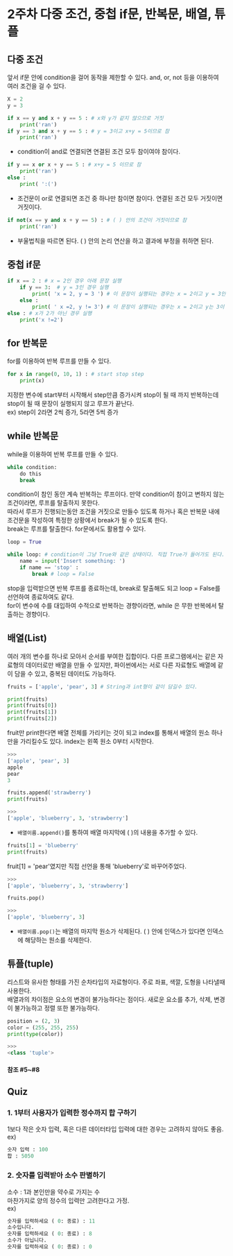 # 2주차 다중 조건, 중첩 if문, 반복문, 배열, 튜플
## 다중 조건
앞서 if문 안에 condition을 걸어 동작을 제한할 수 있다. and, or, not 등을 이용하여 여러 조건을 걸 수 있다.
```python
X = 2
y = 3

if x == y and x + y == 5 : # x와 y가 같지 않으므로 거짓
    print('ran')
if y == 3 and x + y == 5 : # y = 3이고 x+y = 5이므로 참
    print('ran')
```
 - condition이 and로 연결되면 연결된 조건 모두 참이여야 참이다.
```python
if y == x or x + y == 5 : # x+y = 5 이므로 참
    print('ran')
else :
    print( ':(')
```
 - 조건문이 or로 연결되면 조건 중 하나만 참이면 참이다. 연결된 조건 모두 거짓이면 거짓이다.
```python
if not(x == y and x + y == 5) : # ( ) 안의 조건이 거짓이므로 참
    print('ran')
```
 - 부울법칙을 따르면 된다. ( ) 안의 논리 연산을 하고 결과에 부정을 취하면 된다.
## 중첩 if문
```python
if x == 2 : # x = 2인 경우 아래 문장 실행
    if y == 3:  # y = 3인 경우 실행
        print( 'x = 2, y = 3 ') # 이 문장이 실행되는 경우는 x = 2이고 y = 3인 경우 뿐이다.
    else :
        print( ' x =2, y != 3') # 이 문장이 실행되는 경우는 x = 2이고 y는 3이 아닌 경우이다.
else : # x가 2가 아닌 경우 실행
    print('x !=2')
```

## for 반복문
for를 이용하여 반복 루프를 만들 수 있다.
```python
for x in range(0, 10, 1) : # start stop step
    print(x)
```
지정한 변수에 start부터 시작해서 step만큼 증가시켜 stop이 될 때 까지 반복하는데 stop이 될 때 문장이 실행되지 않고 루프가 끝난다.
<br> ex) step이 2라면 2씩 증가, 5라면 5씩 증가

## while 반복문
while을 이용하여 반복 루프를 만들 수 있다.
```python
while condition:
    do this
    break
```
condition이 참인 동안 계속 반복하는 루프이다. 만약 condition이 참이고 변하지 않는 조건이라면, 루프를 탈출하지 못한다.
<br> 따라서 루프가 진행되는동안 조건을 거짓으로 만들수 있도록 하거나 혹은 반복문 내에 조건문을 작성하여 특정한 상황에서 break가 될 수 있도록 한다.
<br> break는 루프를 탈출한다. for문에서도 활용할 수 있다.
```python
loop = True

while loop: # condition이 그냥 True와 같은 상태이다. 직접 True가 들어가도 된다.
    name = input('Insert something: ')
    if name == 'stop' : 
        break # loop = False
```
stop을 입력받으면 반복 루프를 종료하는데, break로 탈출해도 되고 loop = False를 선언하여 종료하여도 같다.
<br> for이 변수에 수를 대입하여 수적으로 반복하는 경향이라면, while 은 무한 반복에서 탈출하는 경향이다.

## 배열(List)
여러 개의 변수를 하나로 모아서 순서를 부여한 집합이다. 다른 프로그램에서는 같은 자료형의 데이터로만 배열을 만들 수 있지만, 파이썬에서는 서로 다른 자료형도 배열에 같이 담을 수 있고, 중복된 데이터도 가능하다.
```python
fruits = ['apple', 'pear', 3] # String과 int형이 같이 담길수 있다.

print(fruits)
print(fruits[0])
print(fruits[1])
print(fruits[2])
```
fruit만 print한다면 배열 전체를 가리키는 것이 되고 index를 통해서 배열의 원소 하나만을 가리킬수도 있다. index는 왼쪽 원소 0부터 시작한다.
```python
>>>
['apple', 'pear', 3]
apple
pear
3
```
```python
fruits.append('strawberry')
print(fruits)
```
```python
>>>
['apple', 'blueberry', 3, 'strawberry']
```
 - `배열이름.append()`를 통하여 배열 마지막에 ( )의 내용을 추가할 수 있다.
```python
fruits[1] = 'blueberry'
print(fruits)
```
fruit[1] = 'pear'였지만 직접 선언을 통해 'blueberry'로 바꾸어주었다.
```python
>>>
['apple', 'blueberry', 3, 'strawberry']
```
```python
fruits.pop()
```
```python
>>>
['apple', 'blueberry', 3]
```
 - `배열이름.pop()`는 배열의 마지막 원소가 삭제된다. ( ) 안에 인덱스가 있다면 인덱스에 해당하는 원소를 삭제한다.

## 튜플(tuple)
리스트와 유사한 형태를 가진 순차타입의 자료형이다. 주로 좌표, 색깔, 도형을 나타낼때 사용한다.<br>
배열과의 차이점은 요소의 변경이 불가능하다는 점이다. 새로운 요소를 추가, 삭제, 변경이 불가능하고 정렬 또한 불가능하다.
```python
position = (2, 3)
color = (255, 255, 255)
print(type(color))
```
```python
>>>
<class 'tuple'>
```
#### 참조 #5~#8
## Quiz
### 1. 1부터 사용자가 입력한 정수까지 합 구하기
1보다 작은 숫자 입력, 혹은 다른 데이터타입 입력에 대한 경우는 고려하지 않아도 좋음. 
<br>ex)
```python
숫자 입력 : 100
합 : 5050
```
### 2. 숫자를 입력받아 소수 판별하기
소수 : 1과 본인만을 약수로 가지는 수
<br>마찬가지로 양의 정수의 입력만 고려한다고 가정.
<br>ex)
```python
숫자를 입력하세요 ( 0: 종료) : 11
소수입니다.
숫자를 입력하세요 ( 0: 종료) : 8
소수가 아닙니다.
숫자를 입력하세요 ( 0: 종료) : 0
```
